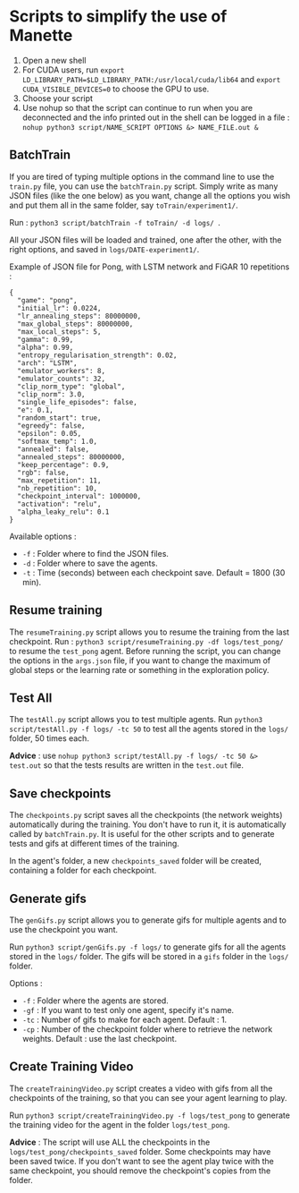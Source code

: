 # Scripts to simplify the use of Manette

1. Open a new shell
2. For CUDA users, run ``` export LD_LIBRARY_PATH=$LD_LIBRARY_PATH:/usr/local/cuda/lib64 ``` and ``` export CUDA_VISIBLE_DEVICES=0 ``` to choose the GPU to use.
3. Choose your script
4. Use nohup so that the script can continue to run when you are deconnected and the info printed out in the shell can be logged in a file : ``` nohup python3 script/NAME_SCRIPT OPTIONS &> NAME_FILE.out & ```

## BatchTrain

If you are tired of typing multiple options in the command line to use the ```train.py``` file, you can use the ```batchTrain.py``` script.
Simply write as many JSON files (like the one below) as you want, change all the options you wish and put them all in the same folder, say ```toTrain/experiment1/```.

Run : ```python3 script/batchTrain -f toTrain/ -d logs/ ```.

All your JSON files will be loaded and trained, one after the other, with the right options, and saved in ```logs/DATE-experiment1/```.

Example of JSON file for Pong, with LSTM network and FiGAR 10 repetitions :
```
{
  "game": "pong",
  "initial_lr": 0.0224,
  "lr_annealing_steps": 80000000,
  "max_global_steps": 80000000,
  "max_local_steps": 5,
  "gamma": 0.99,
  "alpha": 0.99,
  "entropy_regularisation_strength": 0.02,
  "arch": "LSTM",
  "emulator_workers": 8,
  "emulator_counts": 32,
  "clip_norm_type": "global",
  "clip_norm": 3.0,
  "single_life_episodes": false,
  "e": 0.1,
  "random_start": true,
  "egreedy": false,
  "epsilon": 0.05,
  "softmax_temp": 1.0,
  "annealed": false,
  "annealed_steps": 80000000,
  "keep_percentage": 0.9,
  "rgb": false,
  "max_repetition": 11,
  "nb_repetition": 10,
  "checkpoint_interval": 1000000,
  "activation": "relu",
  "alpha_leaky_relu": 0.1
}
```

 Available options :
* ``` -f ``` : Folder where to find the JSON files.
* ``` -d ``` : Folder where to save the agents.
* ``` -t ``` : Time (seconds) between each checkpoint save. Default = 1800 (30 min).

## Resume training

The ```resumeTraining.py``` script allows you to resume the training from the last checkpoint.
Run : ```python3 script/resumeTraining.py -df logs/test_pong/``` to resume the ```test_pong``` agent.
Before running the script, you can change the options in the ```args.json``` file, if you want to change the maximum of global steps or the learning rate or something in the exploration policy.

## Test All
The ```testAll.py``` script allows you to test multiple agents.
Run ```python3 script/testAll.py -f logs/ -tc 50``` to test all the agents stored in the ```logs/``` folder, 50 times each.

**Advice** : use ```nohup python3 script/testAll.py -f logs/ -tc 50 &> test.out``` so that the tests results are written in the ```test.out``` file.

## Save checkpoints
The ```checkpoints.py``` script saves all the checkpoints (the network weights) automatically during the training. You don't have to run it, it is automatically called by ```batchTrain.py```. It is useful for the other scripts and to generate tests and gifs at different times of the training.

In the agent's folder, a new ```checkpoints_saved``` folder will be created, containing a folder for each checkpoint.

## Generate gifs
The ```genGifs.py``` script allows you to generate gifs for multiple agents and to use the checkpoint you want.

Run ```python3 script/genGifs.py -f logs/``` to generate gifs for all the agents stored in the ```logs/``` folder.
The gifs will be stored in a ```gifs``` folder in the ```logs/``` folder.

Options :
* ``` -f ``` : Folder where the agents are stored.
* ``` -gf ``` : If you want to test only one agent, specify it's name.
* ``` -tc ``` : Number of gifs to make for each agent. Default : 1.
* ``` -cp ``` : Number of the checkpoint folder where to retrieve the network weights. Default : use the last checkpoint.


## Create Training Video
The ```createTrainingVideo.py``` script creates a video with gifs from all the checkpoints of the training, so that you can see your agent learning to play.

Run ```python3 script/createTrainingVideo.py -f logs/test_pong``` to generate the training video for the agent in the folder ```logs/test_pong```.

**Advice** : The script will use ALL the checkpoints in the ```logs/test_pong/checkpoints_saved``` folder. Some checkpoints may have been saved twice. If you don't want to see the agent play twice with the same checkpoint, you should remove the checkpoint's copies from the folder.
